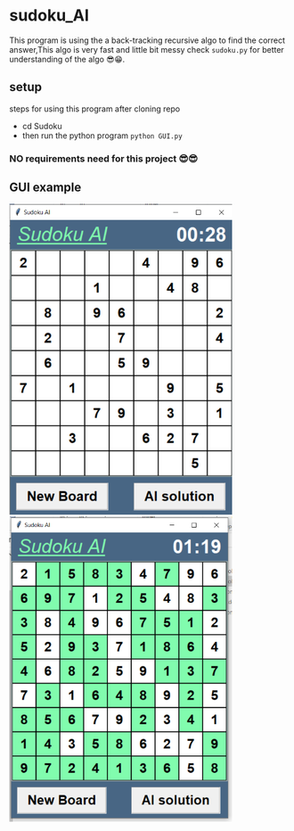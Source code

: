 # sudoku_AI
This program is using the a back-tracking recursive algo to find the correct answer,This algo is very fast and little bit  messy check `sudoku.py` for better understanding of the algo 😎😁. 

## setup
steps for using this program after cloning repo
  - cd Sudoku
  - then run the python program `python GUI.py`

### NO requirements need for this project 😎😎

## GUI example


<div class="image123">
    <img src="https://github.com/rishabhjainfinal/AI-Games/blob/main/readme_req/default.PNG" alt="question" width="400" >
    <img src="https://github.com/rishabhjainfinal/AI-Games/blob/main/readme_req/solved.PNG" alt="solved" width="400" >
</div>

